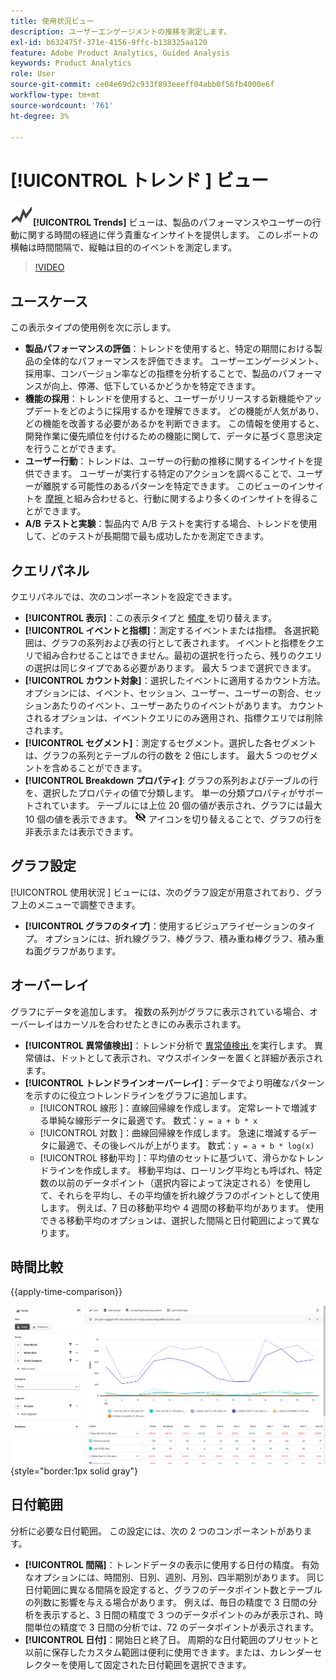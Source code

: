 ```yaml
---
title: 使用状況ビュー
description: ユーザーエンゲージメントの推移を測定します。
exl-id: b632475f-371e-4156-9ffc-b138325aa120
feature: Adobe Product Analytics, Guided Analysis
keywords: Product Analytics
role: User
source-git-commit: ce04e69d2c933f893eeeff04abb0f56fb4000e6f
workflow-type: tm+mt
source-wordcount: '761'
ht-degree: 3%

---
```


# [!UICONTROL  トレンド ] ビュー

![GraphTrend](/help/assets/icons/GraphTrend.svg)**[!UICONTROL Trends]** ビューは、製品のパフォーマンスやユーザーの行動に関する時間の経過に伴う貴重なインサイトを提供します。 このレポートの横軸は時間間隔で、縦軸は目的のイベントを測定します。

>[!VIDEO](https://video.tv.adobe.com/v/3421666/?learn=on)

## ユースケース

この表示タイプの使用例を次に示します。

* **製品パフォーマンスの評価**：トレンドを使用すると、特定の期間における製品の全体的なパフォーマンスを評価できます。 ユーザーエンゲージメント、採用率、コンバージョン率などの指標を分析することで、製品のパフォーマンスが向上、停滞、低下しているかどうかを特定できます。
* **機能の採用**：トレンドを使用すると、ユーザーがリリースする新機能やアップデートをどのように採用するかを理解できます。 どの機能が人気があり、どの機能を改善する必要があるかを判断できます。 この情報を使用すると、開発作業に優先順位を付けるための機能に関して、データに基づく意思決定を行うことができます。
* **ユーザー行動**：トレンドは、ユーザーの行動の推移に関するインサイトを提供できます。 ユーザーが実行する特定のアクションを調べることで、ユーザーが離脱する可能性のあるパターンを特定できます。 このビューのインサイトを [ 摩擦 ](funnel.md) と組み合わせると、行動に関するより多くのインサイトを得ることができます。
* **A/B テストと実験**：製品内で A/B テストを実行する場合、トレンドを使用して、どのテストが長期間で最も成功したかを測定できます。

## クエリパネル

クエリパネルでは、次のコンポーネントを設定できます。

* **[!UICONTROL 表示]**：この表示タイプと [ 頻度 ](frequency.md) を切り替えます。
* **[!UICONTROL イベントと指標]**：測定するイベントまたは指標。 各選択範囲は、グラフの系列および表の行として表されます。 イベントと指標をクエリで組み合わせることはできません。最初の選択を行ったら、残りのクエリの選択は同じタイプである必要があります。 最大 5 つまで選択できます。
* **[!UICONTROL カウント対象]**：選択したイベントに適用するカウント方法。 オプションには、イベント、セッション、ユーザー、ユーザーの割合、セッションあたりのイベント、ユーザーあたりのイベントがあります。 カウントされるオプションは、イベントクエリにのみ適用され、指標クエリでは削除されます。
* **[!UICONTROL セグメント]**：測定するセグメント。選択した各セグメントは、グラフの系列とテーブルの行の数を 2 倍にします。 最大 5 つのセグメントを含めることができます。
* **[!UICONTROL Breakdown プロパティ]**: グラフの系列およびテーブルの行を、選択したプロパティの値で分類します。 単一の分類プロパティがサポートされています。 テーブルには上位 20 個の値が表示され、グラフには最大 10 個の値を表示できます。 ![ 非表示アイコンを表示 ](../assets/hide-in-chart.png) アイコンを切り替えることで、グラフの行を非表示または表示できます。

## グラフ設定

[!UICONTROL  使用状況 ] ビューには、次のグラフ設定が用意されており、グラフ上のメニューで調整できます。

* **[!UICONTROL グラフのタイプ]**：使用するビジュアライゼーションのタイプ。 オプションには、折れ線グラフ、棒グラフ、積み重ね棒グラフ、積み重ね面グラフがあります。

## オーバーレイ

グラフにデータを追加します。 複数の系列がグラフに表示されている場合、オーバーレイはカーソルを合わせたときにのみ表示されます。

* **[!UICONTROL 異常値検出]**：トレンド分析で [ 異常値検出 ](/help/analysis-workspace/c-anomaly-detection/anomaly-detection.md) を実行します。 異常値は、ドットとして表示され、マウスポインターを置くと詳細が表示されます。
* **[!UICONTROL トレンドラインオーバーレイ]**：データでより明確なパターンを示すのに役立つトレンドラインをグラフに追加します。
   * [!UICONTROL  線形 ]：直線回帰線を作成します。 定常レートで増減する単純な線形データに最適です。 数式：`y = a + b * x`
   * [!UICONTROL  対数 ]：曲線回帰線を作成します。 急速に増減するデータに最適で、その後レベルが上がります。 数式：`y = a + b * log(x)`
   * [!UICONTROL  移動平均 ]：平均値のセットに基づいて、滑らかなトレンドラインを作成します。 移動平均は、ローリング平均とも呼ばれ、特定数の以前のデータポイント（選択内容によって決定される）を使用して、それらを平均し、その平均値を折れ線グラフのポイントとして使用します。 例えば、7 日の移動平均や 4 週間の移動平均があります。 使用できる移動平均のオプションは、選択した間隔と日付範囲によって異なります。

## 時間比較

{{apply-time-comparison}}

![ 使用時間の比較 ](../assets/usage-compare.png){style="border:1px solid gray"}

## 日付範囲

分析に必要な日付範囲。 この設定には、次の 2 つのコンポーネントがあります。

* **[!UICONTROL 間隔]**：トレンドデータの表示に使用する日付の精度。 有効なオプションには、時間別、日別、週別、月別、四半期別があります。 同じ日付範囲に異なる間隔を設定すると、グラフのデータポイント数とテーブルの列数に影響を与える場合があります。 例えば、毎日の精度で 3 日間の分析を表示すると、3 日間の精度で 3 つのデータポイントのみが表示され、時間単位の精度で 3 日間の分析では、72 のデータポイントが表示されます。
* **[!UICONTROL 日付]**：開始日と終了日。 周期的な日付範囲のプリセットと以前に保存したカスタム範囲は便利に使用できます。または、カレンダーセレクターを使用して固定された日付範囲を選択できます。

